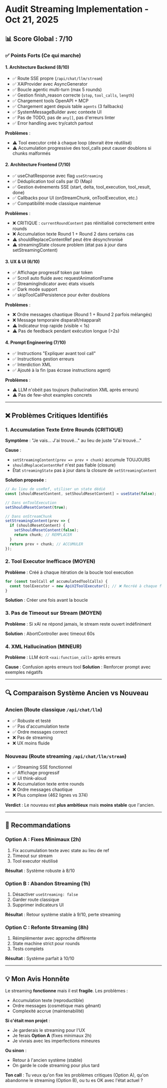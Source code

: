 # Audit Streaming Implementation - Oct 21, 2025

## 📊 Score Global : 7/10

### ✅ Points Forts (Ce qui marche)

#### 1. Architecture Backend (8/10)
- ✅ Route SSE propre (`/api/chat/llm/stream`)
- ✅ XAIProvider avec AsyncGenerator
- ✅ Boucle agentic multi-turn (max 5 rounds)
- ✅ Gestion finish_reason correcte (`stop`, `tool_calls`, `length`)
- ✅ Chargement tools OpenAPI + MCP
- ✅ Chargement agent depuis table `agents` (3 fallbacks)
- ✅ SystemMessageBuilder avec contexte UI
- ✅ Pas de TODO, pas de `any[]`, pas d'erreurs linter
- ✅ Error handling avec try/catch partout

**Problèmes** :
- ⚠️ Tool executor créé à chaque loop (devrait être réutilisé)
- ⚠️ Accumulation progressive des tool_calls peut causer doublons si chunks malformés

#### 2. Architecture Frontend (7/10)
- ✅ useChatResponse avec flag `useStreaming`
- ✅ Déduplication tool calls par ID (Map)
- ✅ Gestion événements SSE (start, delta, tool_execution, tool_result, done)
- ✅ Callbacks pour UI (onStreamChunk, onToolExecution, etc.)
- ✅ Compatibilité mode classique maintenue

**Problèmes** :
- ❌ CRITIQUE : `currentRoundContent` pas réinitialisé correctement entre rounds
- ❌ Accumulation texte Round 1 + Round 2 dans certains cas
- ⚠️ shouldReplaceContentRef peut être désynchronisé
- ⚠️ streamingState closure problem (état pas à jour dans setStreamingContent)

#### 3. UX & UI (6/10)
- ✅ Affichage progressif token par token
- ✅ Scroll auto fluide avec requestAnimationFrame
- ✅ StreamingIndicator avec états visuels
- ✅ Dark mode support
- ✅ skipToolCallPersistence pour éviter doublons

**Problèmes** :
- ❌ Ordre messages chaotique (Round 1 + Round 2 parfois mélangés)
- ❌ Message temporaire disparaît/réapparaît
- ⚠️ Indicateur trop rapide (visible < 1s)
- ⚠️ Pas de feedback pendant exécution longue (>2s)

#### 4. Prompt Engineering (7/10)
- ✅ Instructions "Expliquer avant tool call"
- ✅ Instructions gestion erreurs
- ✅ Interdiction XML
- ✅ Ajouté à la fin (pas écrase instructions agent)

**Problèmes** :
- ⚠️ LLM n'obéit pas toujours (hallucination XML après erreurs)
- ⚠️ Pas de few-shot examples concrets

---

## ❌ Problèmes Critiques Identifiés

### 1. **Accumulation Texte Entre Rounds** (CRITIQUE)
**Symptôme** : "Je vais... J'ai trouvé..." au lieu de juste "J'ai trouvé..."

**Cause** :
- `setStreamingContent(prev => prev + chunk)` accumule TOUJOURS
- `shouldReplaceContentRef` n'est pas fiable (closure)
- État `streamingState` pas à jour dans la closure de `setStreamingContent`

**Solution proposée** :
```typescript
// Au lieu de useRef, utiliser un state dédié
const [shouldResetContent, setShouldResetContent] = useState(false);

// Dans onToolExecution
setShouldResetContent(true);

// Dans onStreamChunk
setStreamingContent(prev => {
  if (shouldResetContent) {
    setShouldResetContent(false);
    return chunk; // REMPLACER
  }
  return prev + chunk; // ACCUMULER
});
```

### 2. **Tool Executor Inefficace** (MOYEN)
**Problème** : Créé à chaque itération de la boucle tool execution
```typescript
for (const toolCall of accumulatedToolCalls) {
  const toolExecutor = new ApiV2ToolExecutor(); // ❌ Recréé à chaque fois
}
```

**Solution** : Créer une fois avant la boucle

### 3. **Pas de Timeout sur Stream** (MOYEN)
**Problème** : Si xAI ne répond jamais, le stream reste ouvert indéfiniment

**Solution** : AbortController avec timeout 60s

### 4. **XML Hallucination** (MINEUR)
**Problème** : LLM écrit `<xai:function_call>` après erreurs

**Cause** : Confusion après erreurs tool
**Solution** : Renforcer prompt avec exemples négatifs

---

## 🔍 Comparaison Système Ancien vs Nouveau

### Ancien (Route classique `/api/chat/llm`)
- ✅ Robuste et testé
- ✅ Pas d'accumulation texte
- ✅ Ordre messages correct
- ❌ Pas de streaming
- ❌ UX moins fluide

### Nouveau (Route streaming `/api/chat/llm/stream`)
- ✅ Streaming SSE fonctionnel
- ✅ Affichage progressif
- ✅ UI think-aloud
- ❌ Accumulation texte entre rounds
- ❌ Ordre messages chaotique
- ❌ Plus complexe (462 lignes vs 374)

**Verdict** : Le nouveau est **plus ambitieux** mais **moins stable** que l'ancien.

---

## 🎯 Recommandations

### Option A : Fixes Minimaux (2h)
1. Fix accumulation texte avec state au lieu de ref
2. Timeout sur stream
3. Tool executor réutilisé

**Résultat** : Système robuste à 8/10

### Option B : Abandon Streaming (1h)
1. Désactiver `useStreaming: false`
2. Garder route classique
3. Supprimer indicateurs UI

**Résultat** : Retour système stable à 9/10, perte streaming

### Option C : Refonte Streaming (8h)
1. Réimplémenter avec approche différente
2. State machine strict pour rounds
3. Tests complets

**Résultat** : Système parfait à 10/10

---

## 💡 Mon Avis Honnête

Le streaming **fonctionne** mais il est **fragile**. Les problèmes :
- Accumulation texte (reproductible)
- Ordre messages (cosmétique mais gênant)
- Complexité accrue (maintenabilité)

**Si c'était mon projet** :
- Je garderais le streaming pour l'UX
- Je ferais **Option A** (fixes minimaux 2h)
- Je vivrais avec les imperfections mineures

**Ou sinon** :
- Retour à l'ancien système (stable)
- On garde le code streaming pour plus tard

**Ton call** : Tu veux qu'on fixe les problèmes critiques (Option A), qu'on abandonne le streaming (Option B), ou tu es OK avec l'état actuel ?

